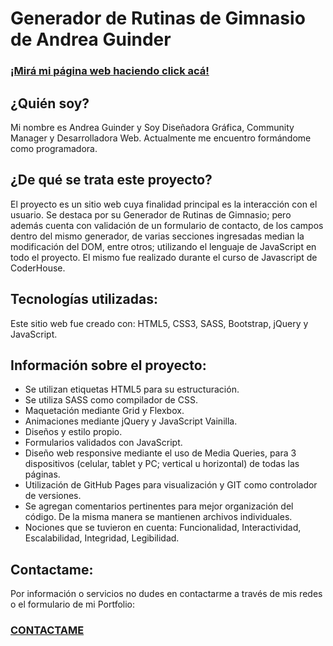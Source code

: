 # Generador de Rutinas de Gimnasio de Andrea Guinder

### [¡Mirá mi página web haciendo click acá!](https://andreaguinder.github.io/portfolio-guinderandrea/)

## ¿Quién soy?

Mi nombre es Andrea Guinder y Soy Diseñadora Gráfica, Community Manager y Desarrolladora Web. Actualmente me encuentro formándome como programadora.

## ¿De qué se trata este proyecto?

El proyecto es un sitio web cuya finalidad principal es la interacción con el usuario. Se destaca por su Generador de Rutinas de Gimnasio; pero además cuenta con validación de un formulario de contacto, de los campos dentro del mismo generador, de varias secciones ingresadas median la modificación del DOM, entre otros; utilizando el lenguaje de JavaScript en todo el proyecto. El mismo fue realizado durante el curso de Javascript de CoderHouse.

## Tecnologías utilizadas:

Este sitio web fue creado con: HTML5, CSS3, SASS, Bootstrap, jQuery y JavaScript.


## Información sobre el proyecto:

* Se utilizan etiquetas HTML5 para su estructuración.
* Se utiliza SASS como compilador de CSS.
* Maquetación mediante Grid y Flexbox.
* Animaciones mediante jQuery y JavaScript Vainilla.
* Diseños y estilo propio.
* Formularios validados con JavaScript.
* Diseño web responsive mediante el uso de Media Queries, para 3 dispositivos (celular, tablet y PC; vertical u horizontal) de todas las páginas.
* Utilización de GitHub Pages para visualización y GIT como controlador de versiones.
* Se agregan comentarios pertinentes para mejor organización del código. De la misma manera se mantienen archivos individuales.
* Nociones que se tuvieron en cuenta: Funcionalidad, Interactividad, Escalabilidad, Integridad, Legibilidad.

## Contactame:

Por información o servicios no dudes en contactarme a través de mis redes o el formulario de mi Portfolio:

### [CONTACTAME](https://andreaguinder.github.io/portfolio-guinderandrea/pages/contact.html)